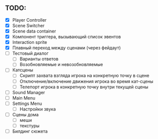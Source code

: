 ## TODO:

- [x] Player Controller
- [x] Scene Switcher
- [x] Scene data container
- [x] Компонент триггера, вызывающий список эвентов
- [x] Interaction sprite
- [x] Плавный переход между сценами (через фейдаут)
- [ ] Тестовый диалог
  - [ ] Варианты ответов
  - [ ] Возобновляемые и невозобновляемые
- [ ] Катсцены
  - [ ] Скрипт захвата взгляда игрока на конкретную точку в сцене
  - [ ] Отключение/включение движения игрока во время кат-сцены
  - [ ] Телепорт игрока в конкретную точку внутри текущей сцены
- [ ] Sound Manager
- [ ] Main Menu
- [ ] Settings Menu
  - [ ] Настройки звука
- [ ] Сцены дома
  - [ ] меши
  - [ ] текстуры
- [ ] Билдинг сюжета